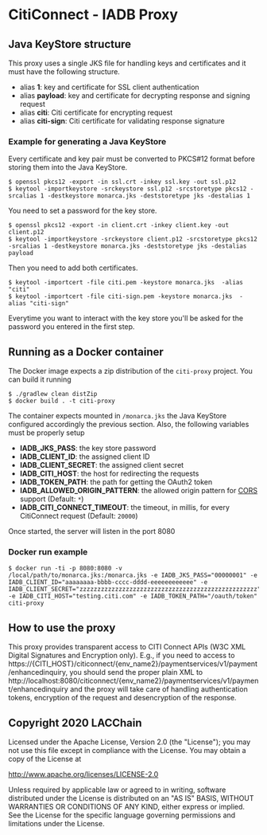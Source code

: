 # CitiConnect - IADB Proxy

## Java KeyStore structure
This proxy uses a single JKS file for handling keys and certificates and it must have the following structure.

  * alias **1**: key and certificate for SSL client authentication
  * alias **payload**: key and certificate for decrypting response and signing request
  * alias **citi**: Citi certificate for encrypting request
  * alias **citi-sign**: Citi certificate for validating response signature

### Example for generating a Java KeyStore
Every certificate and key pair must be converted to PKCS#12 format before storing them into the Java KeyStore.
```shell
$ openssl pkcs12 -export -in ssl.crt -inkey ssl.key -out ssl.p12
$ keytool -importkeystore -srckeystore ssl.p12 -srcstoretype pkcs12 -srcalias 1 -destkeystore monarca.jks -deststoretype jks -destalias 1
```
You need to set a password for the key store.
```shell
$ openssl pkcs12 -export -in client.crt -inkey client.key -out client.p12
$ keytool -importkeystore -srckeystore client.p12 -srcstoretype pkcs12 -srcalias 1 -destkeystore monarca.jks -deststoretype jks -destalias payload
```
Then you need to add both certificates.
```shell
$ keytool -importcert -file citi.pem -keystore monarca.jks  -alias "citi"
$ keytool -importcert -file citi-sign.pem -keystore monarca.jks  -alias "citi-sign"
```
Everytime you want to interact with the key store you'll be asked for the password you entered in the first step.

## Running as a Docker container
The Docker image expects a zip distribution of the `citi-proxy` project. You can build it running
```shell
$ ./gradlew clean distZip
$ docker build . -t citi-proxy
```
The container expects mounted in `/monarca.jks` the Java KeyStore configured accordingly the previous section. Also, the following variables must be properly setup
  * **IADB_JKS_PASS**: the key store password
  * **IADB_CLIENT_ID**: the assigned client ID
  * **IADB_CLIENT_SECRET**: the assigned client secret
  * **IADB_CITI_HOST**: the host for redirecting the requests
  * **IADB_TOKEN_PATH**: the path for getting the OAuth2 token
  * **IADB_ALLOWED_ORIGIN_PATTERN**: the allowed origin pattern for [CORS](http://www.w3.org/TR/cors/) support (Default: `*`)
  * **IADB_CITI_CONNECT_TIMEOUT**: the timeout, in millis, for every CitiConnect request (Default: `20000`)

Once started, the server will listen in the port 8080

### Docker run example
```shell
$ docker run -ti -p 8080:8080 -v /local/path/to/monarca.jks:/monarca.jks -e IADB_JKS_PASS="00000001" -e IADB_CLIENT_ID="aaaaaaaa-bbbb-cccc-dddd-eeeeeeeeeeee" -e IADB_CLIENT_SECRET="zzzzzzzzzzzzzzzzzzzzzzzzzzzzzzzzzzzzzzzzzzzzzzzzzz" -e IADB_CITI_HOST="testing.citi.com" -e IADB_TOKEN_PATH="/oauth/token" citi-proxy
``` 
## How to use the proxy
This proxy provides transparent access to CITI Connect APIs (W3C XML Digital Signatures and Encryption only). E.g., if you need to access to https://{CITI_HOST}/citiconnect/{env_name2}/paymentservices/v1/payment/enhancedinquiry, you should send the proper plain XML to http://localhost:8080/citiconnect/{env_name2}/paymentservices/v1/payment/enhancedinquiry and the proxy will take care of handling authentication tokens, encryption of the request and desencryption of the response.

## Copyright 2020 LACChain

Licensed under the Apache License, Version 2.0 (the "License");
you may not use this file except in compliance with the License.
You may obtain a copy of the License at

http://www.apache.org/licenses/LICENSE-2.0

Unless required by applicable law or agreed to in writing, software
distributed under the License is distributed on an "AS IS" BASIS,
WITHOUT WARRANTIES OR CONDITIONS OF ANY KIND, either express or implied.
See the License for the specific language governing permissions and
limitations under the License.